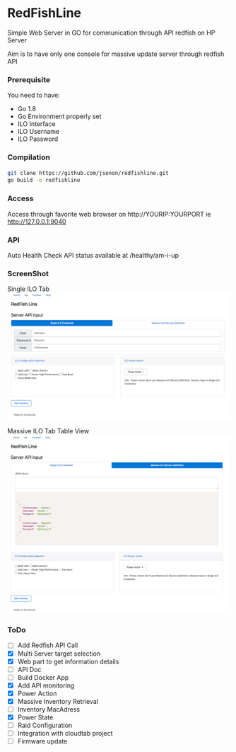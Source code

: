 # RedFishLine

Simple Web Server in GO for communication through API redfish on HP Server

Aim is to have only one console for massive update server through redfish API

### Prerequisite

You need to have:

* Go 1.8
* Go Environment properly set
* ILO Interface
* ILO Username
* ILO Password

### Compilation

```sh
git clone https://github.com/jsenon/redfishline.git
go build -o redfishline
```

### Access

Access through favorite web browser on http://YOURIP:YOURPORT ie http://127.0.0.1:9040


### API

Auto Health Check API status available at /healthy/am-i-up

### ScreenShot

Single ILO Tab
![Alt text](/img/SingleILO.png?raw=true "SingleILO")

Massive ILO Tab Table View
![Alt text](/img/MassiveILO.png?raw=true "MassiveILO")

### ToDo

- [ ] Add Redfish API Call
- [x] Multi Server target selection
- [x] Web part to get information details
- [ ] API Doc
- [ ] Build Docker App
- [x] Add API monitoring
- [x] Power Action
- [x] Massive Inventory Retrieval
- [ ] Inventory MacAdress
- [x] Power State
- [ ] Raid Configuration
- [ ] Integration with cloudtab project
- [ ] Firmware update
